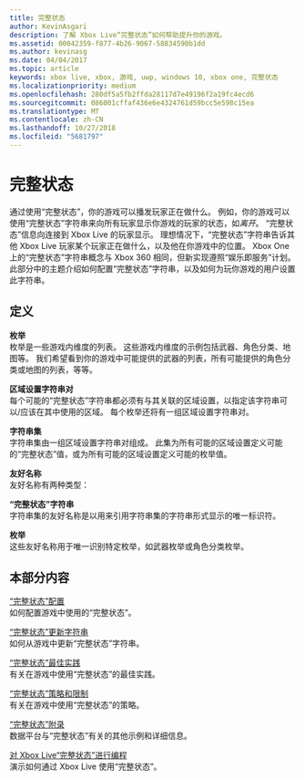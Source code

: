 ```yaml
---
title: 完整状态
author: KevinAsgari
description: 了解 Xbox Live“完整状态”如何帮助提升你的游戏。
ms.assetid: 00042359-f877-4b26-9067-58834590b1dd
ms.author: kevinasg
ms.date: 04/04/2017
ms.topic: article
keywords: xbox live, xbox, 游戏, uwp, windows 10, xbox one, 完整状态
ms.localizationpriority: medium
ms.openlocfilehash: 280df5a5fb2ffda28117d7e49196f2a19fc4ecd6
ms.sourcegitcommit: 086001cffaf436e6e4324761d59bcc5e598c15ea
ms.translationtype: MT
ms.contentlocale: zh-CN
ms.lasthandoff: 10/27/2018
ms.locfileid: "5681797"
---
```

# <a name="rich-presence"></a>完整状态

通过使用“完整状态”，你的游戏可以播发玩家正在做什么。 例如，你的游戏可以使用“完整状态”字符串来向所有玩家显示你游戏的玩家的状态，如*离开*。 “完整状态”信息向连接到 Xbox Live 的玩家显示。 理想情况下，“完整状态”字符串告诉其他 Xbox Live 玩家某个玩家正在做什么，以及他在你游戏中的位置。 Xbox One 上的“完整状态”字符串概念与 Xbox 360 相同，但新实现遵照“娱乐即服务”计划。 此部分中的主题介绍如何配置“完整状态”字符串，以及如何为玩你游戏的用户设置此字符串。


## <a name="definitions"></a>定义

**枚举**  
枚举是一些游戏内维度的列表。 这些游戏内维度的示例包括武器、角色分类、地图等。 我们希望看到你的游戏中可能提供的武器的列表，所有可能提供的角色分类或地图的列表，等等。

**区域设置字符串对**  
每个可能的“完整状态”字符串都必须有与其关联的区域设置，以指定该字符串可以/应该在其中使用的区域。 每个枚举还将有一组区域设置字符串对。

**字符串集**  
字符串集由一组区域设置字符串对组成。 此集为所有可能的区域设置定义可能的“完整状态”值，或为所有可能的区域设置定义可能的枚举值。

**友好名称**  
友好名称有两种类型：

**“完整状态”字符串**  
字符串集的友好名称是以用来引用字符串集的字符串形式显示的唯一标识符。

**枚举**  
这些友好名称用于唯一识别特定枚举，如武器枚举或角色分类枚举。


## <a name="in-this-section"></a>本部分内容

[“完整状态”配置](rich-presence-strings-configuration.md)  
如何配置游戏中使用的“完整状态”。

[“完整状态”更新字符串](rich-presence-strings-updating-strings.md)  
如何从游戏中更新“完整状态”字符串。

[“完整状态”最佳实践](rich-presence-strings-best-practices.md)  
有关在游戏中使用“完整状态”的最佳实践。

[“完整状态”策略和限制](rich-presence-strings-policies-and-limitations.md)  
有关在游戏中使用“完整状态”的策略。

[“完整状态”附录](rich-presence-strings-appendix.md)  
数据平台与“完整状态”有关的其他示例和详细信息。

[对 Xbox Live“完整状态”进行编程](programming-rich-presence.md)  
演示如何通过 Xbox Live 使用“完整状态”。
